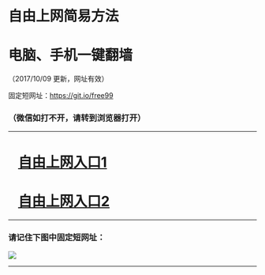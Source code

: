 ﻿# 自由上网简易方法

# 电脑、手机一键翻墙

（2017/10/09 更新，网址有效）

固定短网址：https://git.io/free99

### （微信如打不开，请转到浏览器打开）


***





# &nbsp;&nbsp; <a href="http://ft2531726362.fwq-tz-1001.info/fwqtz01.html?t=100900117960 " target="_blank">自由上网入口1</a>
# &nbsp;&nbsp; <a href="http://ft590524022.fwq-tz-1002.info/fwqtz02.html?t=100900117917 " target="_blank">自由上网入口2</a>
***

### 请记住下图中固定短网址：

<img src="https://s3-us-west-2.amazonaws.com/fwq-1001/yjfq-20170905okok.png" /> 


***


